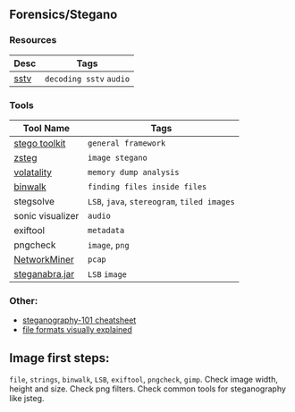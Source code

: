 ## Forensics/Stegano

### Resources
| Desc | Tags |
| ---- | --- |
| [sstv](https://www.chonky.net/hamradio/decoding-sstv-from-a-file-on-a-linux-system) | `decoding sstv` `audio` |

### Tools
| Tool Name | Tags |
| --------- | ---- | 
| [stego toolkit](https://github.com/DominicBreuker/stego-toolkit) | `general framework` |
| [zsteg](https://github.com/zed-0xff/zsteg) | `image stegano` |
| [volatality](https://github.com/volatilityfoundation/volatility) | `memory dump analysis` |
| [binwalk](https://github.com/ReFirmLabs/binwalk) | `finding files inside files` |
| stegsolve | `LSB`, `java`, `stereogram`, `tiled images`|
| sonic visualizer | `audio` |
| exiftool | `metadata` |
| pngcheck | `image`, `png` |
| [NetworkMiner](http://www.netresec.com/?page=NetworkMiner) | `pcap`|
| [steganabra.jar](http://www.wechall.net/downloads) | `LSB` `image` | 

### Other:
* [steganography-101 cheatsheet](https://pequalsnp-team.github.io/cheatsheet/steganography-101)
* [file formats visually explained](https://github.com/corkami/pics)



## Image first steps:
`file`, `strings`, `binwalk`, `LSB`, `exiftool`, `pngcheck`, `gimp`.
Check image width, height and size. Check png filters. Check common tools for steganography like jsteg.
